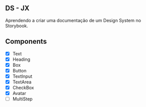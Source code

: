 ## DS - JX

Aprendendo a criar uma documentação de um Design System no Storybook.

## Components

- [x] Text
- [x] Heading
- [x] Box
- [x] Button
- [X] TextInput
- [x] TextArea
- [x] CheckBox
- [x] Avatar
- [ ] MultiStep